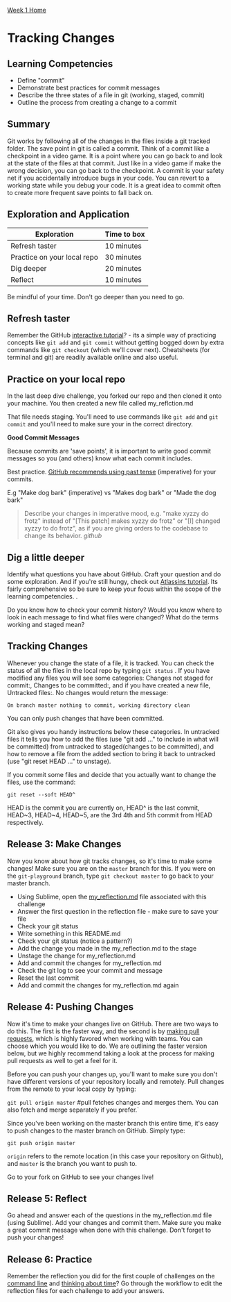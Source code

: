 [Week 1 Home](../)

# Tracking Changes

## Learning Competencies

- Define "commit"
- Demonstrate best practices for commit messages
- Describe the three states of a file in git (working, staged, commit)
- Outline the process from creating a change to a commit

## Summary

Git works by following all of the changes in the files inside a git tracked folder. The save point in git is called a commit. Think of a commit like a checkpoint in a video game. It is a point where you can go back to and look at the state of the files at that commit. Just like in a video game if make the wrong decision, you can go back to the checkpoint. A commit is your safety net if you accidentally introduce bugs in your code. You can revert to a working state while you debug your code. It is a great idea to commit often to create more frequent save points to fall back on.

## Exploration and Application

Exploration | Time to box |
------------|----------|
Refresh taster  | 10 minutes
Practice on your local repo | 30 minutes
Dig deeper | 20 minutes
Reflect | 10 minutes

Be mindful of your time. Don't go deeper than you need to go.


## Refresh taster
Remember the GitHub [interactive tutorial](https://try.github.io/levels/1/challenges/1)? - its a simple way of practicing concepts like `git add` and `git commit` without getting bogged down by extra commands like `git checkout` (which we'll cover next). Cheatsheets (for terminal and git) are readily available online and also useful.

## Practice on your local repo
In the last deep dive challenge, you forked our repo and then cloned it onto your machine. You then created a new file called my_reflction.md

That file needs staging. You'll need to use commands like `git add` and `git commit` and you'll need to make sure your in the correct directory.

__Good Commit Messages__

Because commits are 'save points', it is important to write good commit messages so you (and others) know what each commit includes.

Best practice. [GitHub recommends using past tense](https://stackoverflow.com/questions/3580013/should-i-use-past-or-present-tense-in-git-commit-messages?utm_medium=organic&utm_source=google_rich_qa&utm_campaign=google_rich_qa) (imperative) for your commits.

E.g "Make dog bark" (imperative) vs "Makes dog bark" or "Made the dog bark"

> Describe your changes in imperative mood, e.g. "make xyzzy do frotz" instead of "[This patch] makes xyzzy do frotz" or "[I]
> changed xyzzy to do frotz", as if you are giving orders to the codebase to change its behavior.
_github_

## Dig a little deeper
Identify what questions you have about GitHub. Craft your question and do some exploration.
And if you're still hungy, check out [Atlassins tutorial](https://www.atlassian.com/git/tutorials/saving-changes). Its fairly comprehensive so be sure to keep your focus within the scope of the learning competencies. .

Do you know how to check your commit history? Would you know where to look in each message to find what files were changed?
What do the terms working and staged mean?


## Tracking Changes

Whenever you change the state of a file, it is tracked. You can check the status of all the files in the local repo by typing `git status` . If you have modified any files you will see some categories: Changes not staged for commit:, Changes to be committed:, and if you have created a new file, Untracked files:. No changes would return the message:

`On branch master
nothing to commit, working directory clean`

You can only push changes that have been committed.

Git also gives you handy instructions below these categories. In untracked files it tells you how to add the files (use "git add <file>..." to include in what will be committed) from untracked to staged(changes to be committed), and how to remove a file from the added section to bring it back to untracked (use "git reset HEAD <file>..." to unstage).

If you commit some files and decide that you actually want to change the files, use the command:

`git reset --soft HEAD^`

HEAD is the commit you are currently on, HEAD^ is the last commit, HEAD~3, HEAD~4, HEAD~5, are the 3rd 4th and 5th commit from HEAD respectively.

## Release 3: Make Changes

Now you know about how git tracks changes, so it's time to make some changes! Make sure you are on the `master` branch for this. If you were on the `git-playground` branch, type `git checkout master` to go back to your master branch.

- Using Sublime, open the [my_reflection.md](my_reflection.md) file associated with this challenge
- Answer the first question in the reflection file - make sure to save your file
- Check your git status
- Write something in this README.md
- Check your git status (notice a pattern?)
- Add the change you made in the my_reflection.md to the stage
- Unstage the change for my_reflection.md
- Add and commit the changes for my_reflection.md
- Check the git log to see your commit and message
- Reset the last commit
- Add and commit the changes for my_reflection.md again

## Release 4: Pushing Changes

Now it's time to make your changes live on GitHub. There are two ways to do this. The first is the faster way, and the second is by [making pull requests](making-pull-requests.md), which is highly favored when working with teams. You can choose which you would like to do. We are outlining the faster version below, but we highly recommend taking a look at the process for making pull requests as well to get a feel for it.

Before you can push your changes up, you'll want to make sure you don't have different versions of your repository locally and remotely. Pull changes from the remote to your local copy by typing:

`git pull origin master` #pull fetches changes and merges them. You can also fetch and merge separately if you prefer.`

Since you've been working on the master branch this entire time, it's easy to push changes to the master branch on GitHub. Simply type:

`git push origin master`

`origin` refers to the remote location (in this case your repository on Github), and `master` is the branch you want to push to.

Go to your fork on GitHub to see your changes live!

## Release 5: Reflect
Go ahead and answer each of the questions in the my_reflection.md file (using Sublime). Add your changes and commit them. Make sure you make a great commit message when done with this challenge. Don't forget to push your changes!

## Release 6: Practice
Remember the reflection you did for the first couple of challenges on the [command line](../1-command-line) and [thinking about time](../3-think-about-time)? Go through the workflow to edit the reflection files for each challenge to add your answers.
